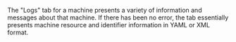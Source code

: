 The "Logs" tab for a machine presents a variety of information and messages about that machine.  If there has been no error, the tab essentially presents machine resource and identifier information in YAML or XML format.
